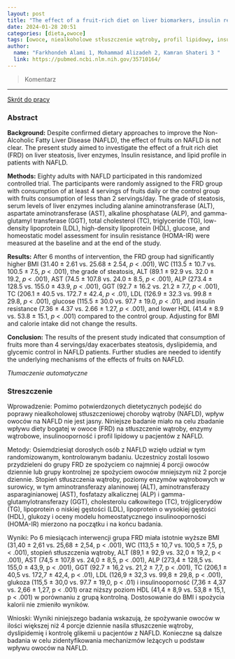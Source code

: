```yaml
---
layout: post
title: "The effect of a fruit-rich diet on liver biomarkers, insulin resistance, and lipid profile in patients with non-alcoholic fatty liver disease: a randomized clinical trial"
date: 2024-01-28 20:51
categories: [dieta,owoce]
tags: [owoce, niealkoholowe stłuszczenie wątroby, profil lipidowy, insulinooporność]
author:
  name: "Farkhondeh Alami 1, Mohammad Alizadeh 2, Kamran Shateri 3 "
  link: https://pubmed.ncbi.nlm.nih.gov/35710164/
---
```


> Komentarz
> 
<hr>

[Skrót do pracy](https://pubmed.ncbi.nlm.nih.gov/35710164/) 

### Abstract
**Background:** Despite confirmed dietary approaches to improve the Non-Alcoholic Fatty Liver Disease (NAFLD), the effect of fruits on NAFLD is not clear. The present study aimed to investigate the effect of a fruit rich diet (FRD) on liver steatosis, liver enzymes, Insulin resistance, and lipid profile in patients with NAFLD.

**Methods:** Eighty adults with NAFLD participated in this randomized controlled trial. The participants were randomly assigned to the FRD group with consumption of at least 4 servings of fruits daily or the control group with fruits consumption of less than 2 servings/day. The grade of steatosis, serum levels of liver enzymes including alanine aminotransferase (ALT), aspartate aminotransferase (AST), alkaline phosphatase (ALP), and gamma-glutamyl transferase (GGT), total cholesterol (TC), triglyceride (TG), low-density lipoprotein (LDL), high-density lipoprotein (HDL), glucose, and homeostatic model assessment for insulin resistance (HOMA-IR) were measured at the baseline and at the end of the study.

**Results:** After 6 months of intervention, the FRD group had significantly higher BMI (31.40 ± 2.61 vs. 25.68 ± 2.54, _p_ < .001), WC (113.5 ± 10.7 vs. 100.5 ± 7.5, _p_ < .001), the grade of steatosis, ALT (89.1 ± 92.9 vs. 32.0 ± 19.2, _p_ < .001), AST (74.5 ± 107.8 vs. 24.0 ± 8.5, _p_ < .001), ALP (273.4 ± 128.5 vs. 155.0 ± 43.9, _p_ < .001), GGT (92.7 ± 16.2 vs. 21.2 ± 7.7, _p_ < .001), TC (206.1 ± 40.5 vs. 172.7 ± 42.4, _p_ < .01), LDL (126.9 ± 32.3 vs. 99.8 ± 29.8, _p_ < .001), glucose (115.5 ± 30.0 vs. 97.7 ± 19.0, _p_ < .01), and insulin resistance (7.36 ± 4.37 vs. 2.66 ± 1.27, _p_ < .001), and lower HDL (41.4 ± 8.9 vs. 53.8 ± 15.1, _p_ < .001) compared to the control group. Adjusting for BMI and calorie intake did not change the results.

**Conclusion:** The results of the present study indicated that consumption of fruits more than 4 servings/day exacerbates steatosis, dyslipidemia, and glycemic control in NAFLD patients. Further studies are needed to identify the underlying mechanisms of the effects of fruits on NAFLD.

*Tłumaczenie automatyczne*

### Streszczenie

Wprowadzenie: Pomimo potwierdzonych dietetycznych podejść do poprawy niealkoholowej stłuszczeniowej choroby wątroby (NAFLD), wpływ owoców na NAFLD nie jest jasny. Niniejsze badanie miało na celu zbadanie wpływu diety bogatej w owoce (FRD) na stłuszczenie wątroby, enzymy wątrobowe, insulinooporność i profil lipidowy u pacjentów z NAFLD.  
  
Metody: Osiemdziesiąt dorosłych osób z NAFLD wzięło udział w tym randomizowanym, kontrolowanym badaniu. Uczestnicy zostali losowo przydzieleni do grupy FRD ze spożyciem co najmniej 4 porcji owoców dziennie lub grupy kontrolnej ze spożyciem owoców mniejszym niż 2 porcje dziennie. Stopień stłuszczenia wątroby, poziomy enzymów wątrobowych w surowicy, w tym aminotransferazy alaninowej (ALT), aminotransferazy asparaginianowej (AST), fosfatazy alkalicznej (ALP) i gamma-glutamylotransferazy (GGT), cholesterolu całkowitego (TC), trójglicerydów (TG), lipoprotein o niskiej gęstości (LDL), lipoprotein o wysokiej gęstości (HDL), glukozy i oceny modelu homeostatycznego insulinooporności (HOMA-IR) mierzono na początku i na końcu badania.  
  
Wyniki: Po 6 miesiącach interwencji grupa FRD miała istotnie wyższe BMI (31,40 ± 2,61 vs. 25,68 ± 2,54, p < .001), WC (113,5 ± 10,7 vs. 100,5 ± 7,5, p < .001), stopień stłuszczenia wątroby, ALT (89,1 ± 92,9 vs. 32,0 ± 19,2, p < .001), AST (74,5 ± 107,8 vs. 24,0 ± 8,5, p < .001), ALP (273,4 ± 128,5 vs. 155,0 ± 43,9, p < .001), GGT (92.7 ± 16,2 vs. 21,2 ± 7,7, p < .001), TC (206,1 ± 40,5 vs. 172,7 ± 42,4, p < .01), LDL (126,9 ± 32,3 vs. 99,8 ± 29,8, p < .001), glukoza (115,5 ± 30,0 vs. 97.7 ± 19,0, p < .01) i insulinooporność (7,36 ± 4,37 vs. 2,66 ± 1,27, p < .001) oraz niższy poziom HDL (41,4 ± 8,9 vs. 53,8 ± 15,1, p < .001) w porównaniu z grupą kontrolną. Dostosowanie do BMI i spożycia kalorii nie zmieniło wyników.  
  
Wnioski: Wyniki niniejszego badania wskazują, że spożywanie owoców w ilości większej niż 4 porcje dziennie nasila stłuszczenie wątroby, dyslipidemię i kontrolę glikemii u pacjentów z NAFLD. Konieczne są dalsze badania w celu zidentyfikowania mechanizmów leżących u podstaw wpływu owoców na NAFLD.